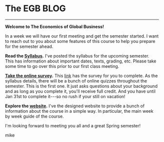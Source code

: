 # The EGB BLOG

---

**Welcome to The Economics of Global Business!**

In a week we will have our first meeting and get the semester started. I want to reach out to you about some features of this course to help you prepare for the semester ahead.

**Read the [Syllabus](https://github.com/mwaugh0328/EGB/raw/master/materials/syllabus/syllabus_waugh_egb_spring_2018.pdf).** I've posted the syllabus for the upcoming semester. This has information about important dates, texts, grading, etc. Please take some time to go over this prior to our first class meeting.

**[Take the online survey](https://goo.gl/forms/SHPrtRM5rBcKXtUj2).** This [link](https://goo.gl/forms/SHPrtRM5rBcKXtUj2) has the survey for you to complete. As the syllabus details, there will be a bunch of online quizzes throughout the semester. This is the first one. It just asks questions about your background and as long as you complete it, you'll receive full credit. And you have until Jan 31st to complete it---so no rush if your still on vacation!

**Explore the [website](https://mwaugh0328.github.io/EGB/).** I've the designed website to provide a bunch of information about the course in a simple way. In particular, the main week by week guide of the course.

I'm looking forward to meeting you all and a great Spring semester!

mike

